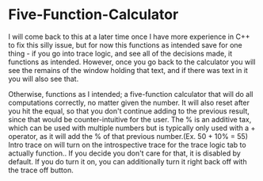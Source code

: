 # Five-Function-Calculator
I will come back to this at a later time once I have more experience in C++ to fix this silly issue, but for now this functions as intended save for one thing - if you go into trace logic, and see all of the
decisions made, it functions as intended. However, once you go back to the calculator you will see the remains of the window holding that text, and if there was text in it you will also see that.

Otherwise, functions as I intended; a five-function calculator that will do all computations correctly, no matter given the number. It will also reset after you hit the equal, so that you don't continue adding to 
the previous result, since that would be counter-intuitive for the user. The % is an additive tax, which can be used with multiple numbers but is typically only used with a + operator, as it will add
the % of that previous number.(Ex. 50 + 10% = 55) Intro trace on will turn on the introspective trace for the trace logic tab to actually function.. If you decide you don't care for that, it is disabled by default.
If you do turn it on, you can additionally turn it right back off with the trace off button.
